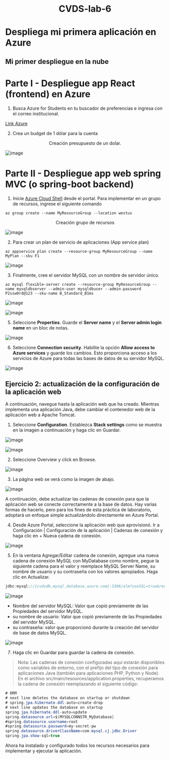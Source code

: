 <h1 align="center">CVDS-lab-6</h1>

# Despliega mi primera aplicación en Azure

## Mi primer despliegue en la nube

# Parte I - Despliegue app React (frontend) en Azure

1) Busca Azure for Students en tu buscador de preferencias e ingresa con el correo institucional.

[Link Azure](https://portal.azure.com/?Microsoft_Azure_Education_correlationId=89dd6cdf-bcc8-4952-b538-bb29a0596354&Microsoft_Azure_Education_newA4E=true&Microsoft_Azure_Education_asoSubGuid=7d8f91e4-d9b4-4183-9a02-fb42ebadf187#home)

2) Crea un budget de 1 dólar para la cuenta

<p align="center">Creación presupuesto de un dolar.</p>

![image](https://github.com/JuanDpr99/CVDS-lab-6/assets/77819591/a5bddeda-0366-4a12-a634-ca3a156dab54)


# Parte II - Despliegue app web spring MVC (o spring-boot backend)
1) Inicie [Azure Cloud Shell](https://docs.microsoft.com/en-in/azure/cloud-shell/overview) desde el portal. Para implementar en un grupo de recursos, ingrese el siguiente comando
```shell
az group create --name MyResourceGroup --location westus
```

<p align="center">Creación grupo de recursos</p>

![image](https://github.com/JuanDpr99/CVDS-lab-6/assets/77819591/6443c499-41c6-4788-90a5-f31b9aa6e1d5)


2) Para crear un plan de servicio de aplicaciones (App service plan)
```shell
az appservice plan create --resource-group MyResourceGroup --name MyPlan --sku F1
```

![image](https://github.com/JuanDpr99/CVDS-lab-6/assets/77819591/9d01f363-59e1-4ab6-967a-b72071117a4b)


3) Finalmente, cree el servidor MySQL con un nombre de servidor único.
```shell
az mysql flexible-server create --resource-group MyResourceGroup --name mysqldbserver --admin-user mysqldbuser --admin-password P2ssw0rd@123 --sku-name B_Standard_B1ms
```

![image](https://github.com/JuanDpr99/CVDS-lab-6/assets/77819591/d67c16fb-4361-45fb-926d-a3d20b006f9b)


![image](https://github.com/JuanDpr99/CVDS-lab-6/assets/77819591/71241581-c9c5-42ce-892e-71d180adb113)

5) Seleccione **Properties**. Guarde el **Server name** y el **Server admin login name** en un bloc de notas.

![image](https://github.com/JuanDpr99/CVDS-lab-6/assets/77819591/776e9804-0407-47aa-8089-639a7b7433b1)


6) Seleccione **Connection security**. Habilite la opción **Allow access to Azure services** y guarde los cambios. Esto proporciona acceso a los servicios de Azure para todas las bases de datos de su servidor MySQL.

![image](https://github.com/JuanDpr99/CVDS-lab-6/assets/77819591/e52f0190-3a8b-4c1d-a9e5-1178ed3019db)


## Ejercicio 2: actualización de la configuración de la aplicación web
A continuación, navegue hasta la aplicación web que ha creado. Mientras implementa una aplicación Java, debe cambiar el contenedor web de la aplicación web a Apache Tomcat.
1) Seleccione **Configuration**. Establezca **Stack settings** como se muestra en la imagen a continuación y haga clic en Guardar.

![image](https://github.com/JuanDpr99/CVDS-lab-6/assets/77819591/081c516f-19af-4790-b158-feba5f5e7230)

![image](https://github.com/JuanDpr99/CVDS-lab-6/assets/77819591/ccd53a79-07b8-47cd-a36e-434d4ea003ce)


2) Seleccione Overview y click en Browse.

![image](https://github.com/JuanDpr99/CVDS-lab-6/assets/77819591/179aa633-6dde-4af6-b31a-726aaf764cc7)

3) La página web se verá como la imagen de abajo.

![image](https://github.com/JuanDpr99/CVDS-lab-6/assets/77819591/49caf315-ff3d-4709-8d5a-664b6efa1b53)

A continuación, debe actualizar las cadenas de conexión para que la aplicación web se conecte correctamente a la base de datos. Hay varias formas de hacerlo, pero para los fines de esta práctica de laboratorio, adoptará un enfoque simple actualizándolo directamente en Azure Portal.

4) Desde Azure Portal, seleccione la aplicación web que aprovisionó. Ir a Configuración | Configuración de la aplicación | Cadenas de conexión y haga clic en + Nueva cadena de conexión.

![image](https://github.com/PDSW-ECI/labs/assets/4140058/cccc9ce8-c19a-40c1-80b7-d82d278cc8db)

5) En la ventana Agregar/Editar cadena de conexión, agregue una nueva cadena de conexión MySQL con MyDatabase como nombre, pegue la siguiente cadena para el valor y reemplace MySQL Server Name, su nombre de usuario y su contraseña con los valores apropiados. Haga clic en Actualizar.
```java
jdbc:mysql://{cvdsdb.mysql.database.azure.com}:3306/alm?useSSL=true&requireSSL=false&autoReconnect=true&user={mysqldbuser}&password={P2ssw0rd@123}
```

![image](https://github.com/JuanDpr99/CVDS-lab-6/assets/77819591/556fc106-9234-4cbf-a8ed-60d0ce287967)


- Nombre del servidor MySQL: Valor que copió previamente de las Propiedades del servidor MySQL.
- su nombre de usuario: Valor que copió previamente de las Propiedades del servidor MySQL.
- su contraseña: valor que proporcionó durante la creación del servidor de base de datos MySQL.

![image](https://github.com/JuanDpr99/CVDS-lab-6/assets/77819591/97619f8b-9cdc-4d44-88d8-34701c5fc644)


7) Haga clic en Guardar para guardar la cadena de conexión.
> Nota: Las cadenas de conexión configuradas aquí estarán disponibles como variables de entorno, con el prefijo del tipo de conexión para aplicaciones Java (también para aplicaciones PHP, Python y Node). En el archivo src/main/resources/application.properties, recuperamos la cadena de conexión reemplazando el siguiente código:
```java
# ORM
# next line deletes the database on startup or shutdown
# spring.jpa.hibernate.ddl-auto=create-drop
# next line updates the database on startup
spring.jpa.hibernate.ddl-auto=update
spring.datasource.url=${MYSQLCONNSTR_MyDatabase}
#spring.datasource.username=root
#spring.datasource.password=my-secret-pw
spring.datasource.driverClassName=com.mysql.cj.jdbc.Driver
spring.jpa.show-sql=true
```
Ahora ha instalado y configurado todos los recursos necesarios para implementar y ejecutar la aplicación.

 
